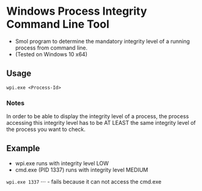 # Windows Process Integrity Command Line Tool
- Smol program to determine the mandatory integrity level of a running process from command line.
- (Tested on Windows 10 x64)

## Usage 
`wpi.exe <Process-Id>`

### Notes
In order to be able to display the integrity level of a process, the process accessing this integrity level has to be AT LEAST the same integrity level of the process you want to check.

## Example
- wpi.exe runs with integrity level LOW
- cmd.exe (PID 1337) runs with integrity level MEDIUM

`wpi.exe 1337`
⋅⋅⋅ - fails because it can not access the cmd.exe
